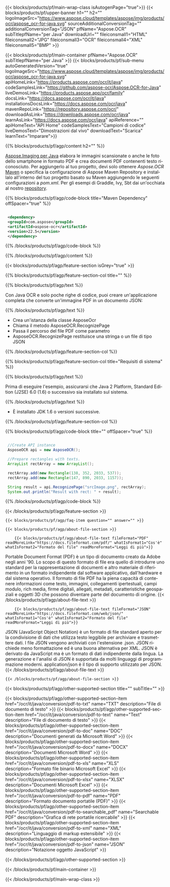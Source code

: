 ﻿---
title:  
weight: 3920
url: /it/java/conversion/pdf-to-json/ 
lang: it
langdirlevel: 2
locales: ja,it,ru,de,es,fr,nl,id,lt,pl,pt,vi,tr,ko
description: Codice di esempio per la conversione Java da PDF a JSON. Utilizzare il codice di esempio API per la conversione batch di file PDF in JSON all'interno di qualsiasi applicazione basata su Java Web o desktop.
---

{{< blocks/products/pf/main-wrap-class isAutogenPage="true">}}
{{< blocks/products/pf/upper-banner h1="" h2="" logoImageSrc="https://www.aspose.cloud/templates/aspose/img/products/ocr/aspose_ocr-for-java.svg" sourceAdditionalConversionTag="" additionalConversionTag="JSON" pfName="Aspose.OCR" subTitlepfName="per Java" downloadUrl="" fileiconsmall1="HTML" fileiconsmall2="JPG" fileiconsmall3="OCR" fileiconsmall4="XML" fileiconsmall5="BMP" >}}


{{< blocks/products/pf/main-container pfName="Aspose.OCR" subTitlepfName="per Java" >}}
{{< blocks/products/pf/sub-menu autoGeneratedVersion="true" logoImageSrc="https://www.aspose.cloud/templates/aspose/img/products/ocr/aspose_ocr-for-java.svg" apiHomeLink="https://products.aspose.com/ocr/it/java" codeSamplesLink="https://github.com/aspose-ocr/Aspose.OCR-for-Java" liveDemosLink="https://products.aspose.app/ocr/family" docsLink="https://docs.aspose.com/ocr/it/java" installationsDocsLink="https://docs.aspose.com/ocr/java" mavenRepoLink="https://repository.aspose.com/ocr/" downloadAsLink="https://downloads.aspose.com/ocr/java" learnAsLink="https://docs.aspose.com/ocr/java" apiReference="" apiHomeText="API Home" codeSamplesText="Campioni di codice" liveDemosText="Dimostrazioni dal vivo" downloadText="Scarica" learnText="Imparare">}}

{{% blocks/products/pf/agp/content h2="" %}}



[Aspose.Imaging per Java](https://products.aspose.com/imaging/java)
 elabora le immagini scansionate o anche le foto dello smartphone in formato PDF e crea documenti PDF contenenti testo riconosciuto. Per aggiungerlo al tuo progetto, devi solo ottenere *Aspose.OCR*
[Maven](https://repository.aspose.com/webapp/#/artifacts/browse/tree/General/repo/com/aspose/aspose-imaging) o specifica la configurazione di Aspose Maven Repository
e installalo all'interno del tuo progetto basato su Maven aggiungendo le seguenti configurazioni a _pom.xml_. Per gli esempi di Graddle, Ivy, Sbt dai un'occhiata al nostro [repository](https://repository.aspose.com/ocr/).

{{% blocks/products/pf/agp/code-block title="Maven Dependency" offSpacer="true" %}}

```xml

 <dependency>
 <groupId>com.aspose</groupId>
 <artifactId>aspose-ocr</artifactId>
 <version>22.5</version>
 </dependency>

```

{{% /blocks/products/pf/agp/code-block %}}

{{% /blocks/products/pf/agp/content %}}

{{< blocks/products/pf/agp/feature-section isGrey="true" >}}

{{% blocks/products/pf/agp/feature-section-col title="" %}}

{{% blocks/products/pf/agp/text %}}

Con Java OCR e solo poche righe di codice, puoi creare un'applicazione completa che converte un'immagine PDF in un documento JSON:

{{% /blocks/products/pf/agp/text %}}

+ Crea un'istanza della classe AsposeOcr
+ Chiama il metodo AsposeOCR.RecognizePage
+ Passa il percorso del file PDF come parametro
+ AsposeOCR.RecognizePage restituisce una stringa o un file di tipo JSON

{{% /blocks/products/pf/agp/feature-section-col %}}

{{% blocks/products/pf/agp/feature-section-col title="Requisiti di sistema" %}}

{{% blocks/products/pf/agp/text %}}

Prima di eseguire l'esempio, assicurarsi che Java 2 Platform, Standard Edition (J2SE) 6.0 (1.6) o successivo sia installato sul sistema.

{{% /blocks/products/pf/agp/text %}}

- È installato JDK 1.6 o versioni successive.

{{% /blocks/products/pf/agp/feature-section-col %}}

{{% blocks/products/pf/agp/code-block title="" offSpacer="true" %}}

```java

 //Create API instance
 AsposeOCR api = new AsposeOCR();

 //Prepare rectangles with texts.
 ArrayList rectArray = new ArrayList();

 rectArray.add(new Rectangle(138, 352, 2033, 537));
 rectArray.add(new Rectangle(147, 890, 2033, 1157));

 String result = api.RecognizePage("srcImage.png", rectArray);
 System.out.println("Result with rect: " + result);

```

{{% /blocks/products/pf/agp/code-block %}}

{{< /blocks/products/pf/agp/feature-section >}}

    {{< blocks/products/pf/agp/faq-item question="" answer="" >}}

    {{< blocks/products/pf/agp/about-file-section >}}
       
        {{< blocks/products/pf/agp/about-file-text fileFormat="PDF" readMoreLink="https://docs.fileformat.com/pdf/" whatIsFormat1="Cos'è" whatIsFormat2="Formato del file" readMoreFormat="Leggi di più">}}
Portable Document Format (PDF) è un tipo di documento creato da Adobe negli anni '90. Lo scopo di questo formato di file era quello di introdurre uno standard per la rappresentazione di documenti e altro materiale di riferimento in un formato indipendente dal software applicativo, dall'hardware e dal sistema operativo. Il formato di file PDF ha la piena capacità di contenere informazioni come testo, immagini, collegamenti ipertestuali, campi modulo, rich media, firme digitali, allegati, metadati, caratteristiche geospaziali e oggetti 3D che possono diventare parte del documento di origine.
        {{< /blocks/products/pf/agp/about-file-text >}}

        {{< blocks/products/pf/agp/about-file-text fileFormat="JSON" readMoreLink="https://docs.fileformat.com/web/json/" whatIsFormat1="Cos'è" whatIsFormat2="Formato del file" readMoreFormat="Leggi di più">}}
JSON (JavaScript Object Notation) è un formato di file standard aperto per la condivisione di dati che utilizza testo leggibile per archiviare e trasmettere dati. I file JSON vengono archiviati con l'estensione .json. JSON richiede meno formattazione ed è una buona alternativa per XML. JSON è derivato da JavaScript ma è un formato di dati indipendente dalla lingua. La generazione e l'analisi di JSON è supportata da molti linguaggi di programmazione moderni. application/json è il tipo di supporto utilizzato per JSON.
        {{< /blocks/products/pf/agp/about-file-text >}}

    {{< /blocks/products/pf/agp/about-file-section >}}

<!-- aboutfile Ends -->

{{< blocks/products/pf/agp/other-supported-section title="" subTitle="" >}}

{{< blocks/products/pf/agp/other-supported-section-item href="/ocr/it/java/conversion/pdf-to-txt" name="TXT" description="File di documento di testo" >}}
{{< blocks/products/pf/agp/other-supported-section-item href="/ocr/it/java/conversion/pdf-to-text" name="Text" description="File di documento di testo" >}}
{{< blocks/products/pf/agp/other-supported-section-item href="/ocr/it/java/conversion/pdf-to-doc" name="DOC" description="Documenti generati da Microsoft Word" >}}
{{< blocks/products/pf/agp/other-supported-section-item href="/ocr/it/java/conversion/pdf-to-docx" name="DOCX" description="Documenti Microsoft Word" >}}
{{< blocks/products/pf/agp/other-supported-section-item href="/ocr/it/java/conversion/pdf-to-xls" name="XLS" description="Formato file binario Microsoft Excel" >}}
{{< blocks/products/pf/agp/other-supported-section-item href="/ocr/it/java/conversion/pdf-to-xlsx" name="XLSX" description="Documenti Microsoft Excel" >}}
{{< blocks/products/pf/agp/other-supported-section-item href="/ocr/it/java/conversion/pdf-to-pdf" name="PDF" description="Formato documento portatile (PDF)" >}}
{{< blocks/products/pf/agp/other-supported-section-item href="/ocr/it/java/conversion/pdf-to-searchable_pdf" name="Searchable PDF" description="Grafica di rete portatile ricercabile" >}}
{{< blocks/products/pf/agp/other-supported-section-item href="/ocr/it/java/conversion/pdf-to-xml" name="XML" description="Linguaggio di markup estensibile" >}}
{{< blocks/products/pf/agp/other-supported-section-item href="/ocr/it/java/conversion/pdf-to-json" name="JSON" description="Notazione oggetto JavaScript" >}}

{{< /blocks/products/pf/agp/other-supported-section >}}

{{< /blocks/products/pf/main-container >}}
    
{{< /blocks/products/pf/main-wrap-class >}}
